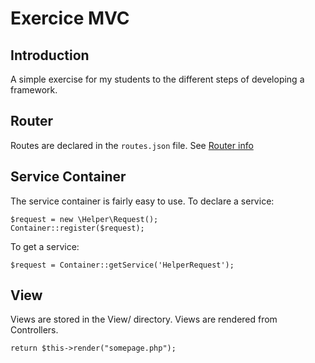 # Exercice MVC
## Introduction
A simple exercise for my students to the different steps of developing a framework.

## Router
Routes are declared in the `routes.json` file. See [Router info](./ROUTER.md)

## Service Container
The service container is fairly easy to use. 
To declare a service:
```
$request = new \Helper\Request();
Container::register($request);
```
To get a service:
```
$request = Container::getService('HelperRequest');
```

## View
Views are stored in the View/ directory.
Views are rendered from Controllers.  
 
```
return $this->render("somepage.php");
```

